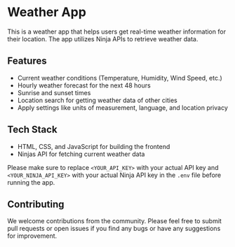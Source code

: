 # Weather App

This is a weather app that helps users get real-time weather information for their location. The app utilizes Ninja APIs to retrieve weather data.

## Features

- Current weather conditions (Temperature, Humidity, Wind Speed, etc.)
- Hourly weather forecast for the next 48 hours
- Sunrise and sunset times
- Location search for getting weather data of other cities
- Apply settings like units of measurement, language, and location privacy

## Tech Stack

- HTML, CSS, and JavaScript for building the frontend
- Ninjas API for fetching current weather data

Please make sure to replace `<YOUR_API_KEY>` with your actual API key and `<YOUR_NINJA_API_KEY>` with your actual Ninja API key in the `.env` file before running the app.

## Contributing

We welcome contributions from the community. Please feel free to submit pull requests or open issues if you find any bugs or have any suggestions for improvement.
